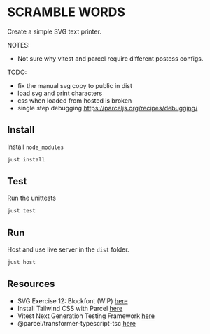 # SCRAMBLE WORDS

Create a simple SVG text printer.  

NOTES:

* Not sure why vitest and parcel require different postcss configs.

TODO:

* fix the manual svg copy to public in dist
* load svg and print characters
* css when loaded from hosted is broken
* single step debugging https://parceljs.org/recipes/debugging/

## Install

Install `node_modules`

```sh
just install
```

## Test

Run the unittests

```sh
just test
```

## Run

Host and use live server in the `dist` folder.  

```sh
just host
```

## Resources

* SVG Exercise 12: Blockfont (WIP) [here](https://codepen.io/learosema/pen/JoPGzbr)
* Install Tailwind CSS with Parcel [here](https://tailwindcss.com/docs/guides/parcel)
* Vitest Next Generation Testing Framework [here](https://vitest.dev/)
* @parcel/transformer-typescript-tsc [here](https://www.npmjs.com/package/@parcel/transformer-typescript-tsc)
